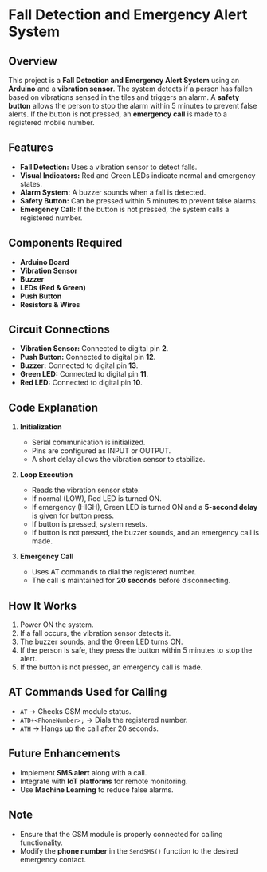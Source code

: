 

# Fall Detection and Emergency Alert System

## Overview
This project is a **Fall Detection and Emergency Alert System** using an **Arduino** and a **vibration sensor**. The system detects if a person has fallen based on vibrations sensed in the tiles and triggers an alarm. A **safety button** allows the person to stop the alarm within 5 minutes to prevent false alerts. If the button is not pressed, an **emergency call** is made to a registered mobile number.

## Features
- **Fall Detection:** Uses a vibration sensor to detect falls.
- **Visual Indicators:** Red and Green LEDs indicate normal and emergency states.
- **Alarm System:** A buzzer sounds when a fall is detected.
- **Safety Button:** Can be pressed within 5 minutes to prevent false alarms.
- **Emergency Call:** If the button is not pressed, the system calls a registered number.

## Components Required
- **Arduino Board**
- **Vibration Sensor**
- **Buzzer**
- **LEDs (Red & Green)**
- **Push Button**
- **Resistors & Wires**

## Circuit Connections
- **Vibration Sensor:** Connected to digital pin **2**.
- **Push Button:** Connected to digital pin **12**.
- **Buzzer:** Connected to digital pin **13**.
- **Green LED:** Connected to digital pin **11**.
- **Red LED:** Connected to digital pin **10**.

## Code Explanation
1. **Initialization**
   - Serial communication is initialized.
   - Pins are configured as INPUT or OUTPUT.
   - A short delay allows the vibration sensor to stabilize.

2. **Loop Execution**
   - Reads the vibration sensor state.
   - If normal (LOW), Red LED is turned ON.
   - If emergency (HIGH), Green LED is turned ON and a **5-second delay** is given for button press.
   - If button is pressed, system resets.
   - If button is not pressed, the buzzer sounds, and an emergency call is made.

3. **Emergency Call**
   - Uses AT commands to dial the registered number.
   - The call is maintained for **20 seconds** before disconnecting.

## How It Works
1. Power ON the system.
2. If a fall occurs, the vibration sensor detects it.
3. The buzzer sounds, and the Green LED turns ON.
4. If the person is safe, they press the button within 5 minutes to stop the alert.
5. If the button is not pressed, an emergency call is made.

## AT Commands Used for Calling
- `AT` → Checks GSM module status.
- `ATD+<PhoneNumber>;` → Dials the registered number.
- `ATH` → Hangs up the call after 20 seconds.

## Future Enhancements
- Implement **SMS alert** along with a call.
- Integrate with **IoT platforms** for remote monitoring.
- Use **Machine Learning** to reduce false alarms.

## Note
- Ensure that the GSM module is properly connected for calling functionality.
- Modify the **phone number** in the `SendSMS()` function to the desired emergency contact.

